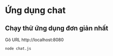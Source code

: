 # Ứng dụng chat 

## Chạy thử ứng dụng đơn giản nhất

Gõ URL http://localhost:8080
```bash
node chat.js
```